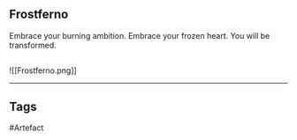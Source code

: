 ## Frostferno
Embrace your burning ambition.
Embrace your frozen heart.
You will be transformed.
## 
![[Frostferno.png]]

---
## Tags
#Artefact
